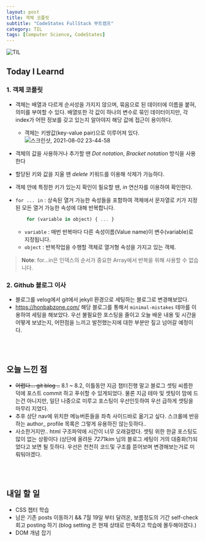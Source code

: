 ```yaml
---
layout: post
title: 객체 코플릿
subtitle: "CodeStates FullStack 부트캠프"
category: TIL
tags: [Computer Science, CodeStates]
---
```


![TIL](https://user-images.githubusercontent.com/83164003/127775612-7464075f-89e7-478e-82ee-dc1c2710a125.jpeg)
## Today I Learnd
### 1. 객체 코플릿
- 객체는 배열과 다르게 순서성을 가지지 않으며, 묶음으로 된 데이터에 이름을 붙혀, 의미를 부여할 수 있다. 배열또한 각 값이 하나의 변수로 묶인 데이터이지만, 각 index가 어떤 정보를 갖고 있는지 알아야지 해당 값에 접근이 용이하다.
  - 객체는 키쌍값(key-value pair)으로 이루어져 있다.
    ![스크린샷, 2021-08-02 23-44-58](https://user-images.githubusercontent.com/83164003/127880037-885d3350-4f00-4c36-8f49-2acfd0da353b.png)

- 객체의 값을 사용하거나 추가할 땐 *Dot notation*, *Bracket notation* 방식을 사용한다
- 할당된 키와 값을 지울 땐 *delete* 키워드를 이용해 삭제가 가능하다.
- 객체 안에 특정한 키가 있는지 확인이 필요할 땐, *in* 연산자를 이용하여 확인한다.

- `for ... in` : 상속된 열거 가능한 속성들을 포함하여 객체에서 문자열로 키가 지정된 모든 열거 가능한 속성에 대해 반복합니다.

  ```javascript
	  for (variable in object) { ... }
	```
  - `variable` : 매번 반복마다 다른 속성이름(Value name)이 변수(variable)로 지정됩니다.
  - `object` :  반복작업을 수행할 객체로 열거형 속성을 가지고 있는 객체.

> **Note**: for...in은 인덱스의 순서가 중요한 Array에서 반복을 위해 사용할 수 없습니다.
### 2. Github 블로그 이사
- 블로그를 velog에서 git에서 jekyll 환경으로 세팅하는 블로그로 변경해보았다. 
- <a href = "https://honbabzone.com/jekyll/start-gitHubBlog/" target = "_blank">https://honbabzone.com/</a> 해당 블로그를 통해서 `minimal-mistakes` 테마를 이용하여 세팅을 해보았다. 우선 불필요한 포스팅을 줄이고 오늘 배운 내용 및 시간을 어떻게 보냈는지, 어떤점을 느끼고 발전했는지에 대한 부분만 짚고 넘어갈 예정이다.

	

<br>
<br>

## 오늘 느낀 점

-  ~~어렵다... git blog ..~~ 8.1 ~ 8.2, 이틀동안 지금 챕터진행 말고 블로그 셋팅 씨름한 덕에 포스트 commit 하고 푸쉬할 수 있게되었다. 물론 지금 테마 및 셋팅이 맘에 드는건 아니지만, 일단 나중으로 미루고 포스팅이 우선인듯하여 우선 급하게 셋팅을 마무리 지었다. 
-  추후 상단 nav에 위치한 메뉴버튼들을 좌측 사이드바로 옮기고 싶다.  스크롤에 반응하는 author_ profile 목록은 그렇게 유용하진 않는듯하다.. 
-  사소한거지만.. html 구조파악에 시간이 너무 오래걸렸다. 셋팅 위한 한글 포스팅도 많이 없는 상황이다 (상단에 올려둔 *7271kim* 님의 블로그 세팅이 거의 대중화(?)되었다고 보면 될 듯하다. 우선은 천천히 코드및 구조를 뜯어보며 변경해보는거로 미뤄둬야겠다.


<br>
<br>

## 내일 할 일
 - CSS 챕터 학습
 - 남은 기존 posts 이동하기 && 7월 19일 부터 달려온, 보름정도의 기간 self-check 회고 posting 하기 (blog setting 은 현재 상태로 만족하고 학습에 몰두해야겠다.)
 - DOM 개념 잡기
